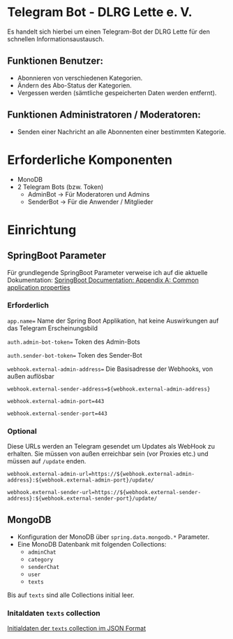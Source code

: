 # Telegram Bot - DLRG Lette e. V.
Es handelt sich hierbei um einen Telegram-Bot der DLRG Lette 
für den schnellen Informationsaustausch.

## Funktionen Benutzer:
- Abonnieren von verschiedenen Kategorien.
- Ändern des Abo-Status der Kategorien.
- Vergessen werden (sämtliche gespeicherten Daten werden entfernt).

## Funktionen Administratoren / Moderatoren:
- Senden einer Nachricht an alle Abonnenten einer bestimmten Kategorie.


# Erforderliche Komponenten
- MonoDB
- 2 Telegram Bots (bzw. Token)
    - AdminBot -> Für Moderatoren und Admins
    - SenderBot -> Für die Anwender / Mitglieder
    
# Einrichtung
## SpringBoot Parameter
 Für grundlegende SpringBoot Parameter verweise ich auf die aktuelle
 Dokumentation: [SpringBoot Documentation: Appendix A: Common application
           properties](https://docs.spring.io/spring-boot/docs/current/reference/html/common-application-properties.html)

### Erforderlich

`app.name=` Name der Spring Boot Applikation, hat keine Auswirkungen auf
das Telegram Erscheinungsbild

`auth.admin-bot-token=` Token des Admin-Bots

`auth.sender-bot-token=` Token des Sender-Bot

`webhook.external-admin-address=` Die Basisadresse der Webhooks, von
außen auflösbar

`webhook.external-sender-address=${webhook.external-admin-address}`

`webhook.external-admin-port=443`

`webhook.external-sender-port=443`

### Optional
Diese URLs werden an Telegram gesendet um Updates als WebHook zu
erhalten. Sie müssen von außen erreichbar sein (vor Proxies etc.) und
müssen auf `/update` enden.

`webhook.external-admin-url=https://${webhook.external-admin-address}:${webhook.external-admin-port}/update/`

`webhook.external-sender-url=https://${webhook.external-sender-address}:${webhook.external-sender-port}/update/`

## MongoDB
- Konfiguration der MonoDB über `spring.data.mongodb.*` Parameter.
- Eine MonoDB Datenbank mit folgenden Collections:
    - `adminChat`
    - `category`
    - `senderChat`
    - `user`
    - `texts`

Bis auf `texts` sind alle Collections initial leer.
### Initaldaten `texts` collection
[Initialdaten der `texts` collection im JSON Format](texts.collection.initial.json)